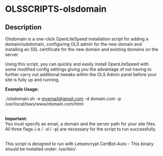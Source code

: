 # OLSSCRIPTS-olsdomain

Description
--------

Olsdomain is a one-click OpenLiteSpeed installation script for adding a domain/subdomain, configuring OLS admin for the new domain and installing an SSL certificate for the new domain and existing domains on the server. 

Using this script, you can quickly and easily install OpenLiteSpeed with some modified config settings giving you the advantage of not having to further carry out additional tweaks within the OLS Admin panel before your site is fully up and running.


<b>Example Usage:</b>

./olsdomain.sh -e myemail@gmail.com -d domain.com -p /usr/local/lsws/www/domain.com/html

<br><b>Important:</b>
<br>You must specify an email, a domain and the server path for your site files. <br>All three flags (-e / -d / -p) are necessary for the script to run successfully.

<br>This script is designed to run with Letsencrypt CertBot-Auto - This binary should be Installed under: /usr/bin/
